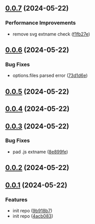 ## [0.0.7](https://github.com/varlet/webfont/compare/v0.0.6...v0.0.7) (2024-05-22)


### Performance Improvements

* remove svg extname check ([f1fb27e](https://github.com/varlet/webfont/commit/f1fb27e8701699a17ad985f6aaee0072204a7314))



## [0.0.6](https://github.com/varlet/webfont/compare/v0.0.5...v0.0.6) (2024-05-22)


### Bug Fixes

* options.files parsed error ([73d1d6e](https://github.com/varlet/webfont/commit/73d1d6e1cee39f01c497101565fa5e87048de881))



## [0.0.5](https://github.com/varlet/webfont/compare/v0.0.4...v0.0.5) (2024-05-22)



## [0.0.4](https://github.com/varlet/webfont/compare/v0.0.3...v0.0.4) (2024-05-22)



## [0.0.3](https://github.com/varlet/webfont/compare/v0.0.2...v0.0.3) (2024-05-22)


### Bug Fixes

* pad .js extname ([8e899fe](https://github.com/varlet/webfont/commit/8e899fe07051aab6ef4eae5a0f51f415f94f3bfe))



## [0.0.2](https://github.com/varlet/webfont/compare/v0.0.1...v0.0.2) (2024-05-22)



## [0.0.1](https://github.com/varlet/webfont/compare/4acb083c5e56a445dadba8b2c675a455eac1ac7b...v0.0.1) (2024-05-22)


### Features

* init repo ([9b918b7](https://github.com/varlet/webfont/commit/9b918b7a4fe0095d4590866a9decba12a5f78237))
* init repo ([4acb083](https://github.com/varlet/webfont/commit/4acb083c5e56a445dadba8b2c675a455eac1ac7b))



